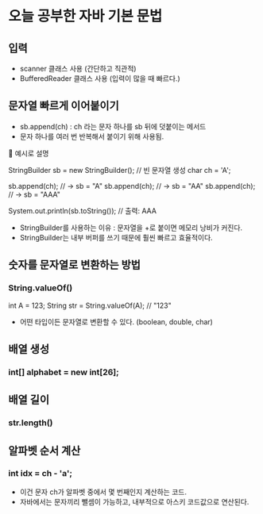 # 오늘 공부한 자바 기본 문법

## 입력
- scanner 클래스 사용 (간단하고 직관적)
- BufferedReader 클래스 사용 (입력이 많을 때 빠르다.)

## 문자열 빠르게 이어붙이기
- sb.append(ch) : ch 라는 문자 하나를 sb 뒤에 덧붙이는 메서드
- 문자 하나를 여러 번 반복해서 붙이기 위해 사용됨.

🔧 예시로 설명

StringBuilder sb = new StringBuilder();  // 빈 문자열 생성
char ch = 'A';

sb.append(ch);  // → sb = "A"
sb.append(ch);  // → sb = "AA"
sb.append(ch);  // → sb = "AAA"

System.out.println(sb.toString());  // 출력: AAA

- StringBuilder를 사용하는 이유 : 문자열을 +로 붙이면 메모리 낭비가 커진다.
- StringBuilder는 내부 버퍼를 쓰기 때문에 훨씬 빠르고 효율적이다.

## 숫자를 문자열로 변환하는 방법
### String.valueOf()

int A = 123;
String str = String.valueOf(A); // "123"

- 어떤 타입이든 문자열로 변환할 수 있다. (boolean, double, char)

## 배열 생성 
### int[] alphabet = new int[26];

## 배열 길이
### str.length()

## 알파벳 순서 계산
### int idx = ch - 'a';

- 이건 문자 ch가 알파벳 중에서 몇 번째인지 계산하는 코드.
- 자바에서는 문자끼리 뺄셈이 가능하고, 내부적으로 아스키 코드값으로 연산된다.

